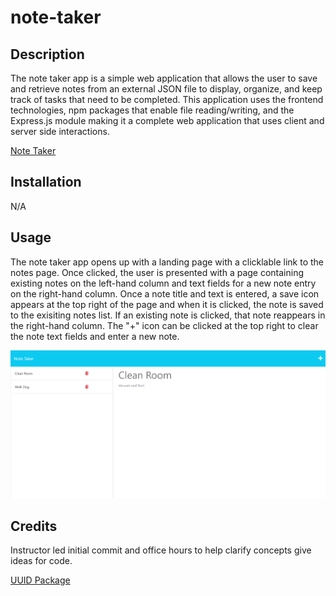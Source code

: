 # note-taker

## Description

The note taker app is a simple web application that allows the user to save and retrieve notes from an external JSON file to display, organize, and keep track of tasks that need to be completed. This application uses the frontend technologies, npm packages that enable file reading/writing, and the Express.js module making it a complete web application that uses client and server side interactions.

[Note Taker](https://pacific-river-80544-d245515ec8bd.herokuapp.com/)

## Installation

N/A

## Usage

The note taker app opens up with a landing page with a clicklable link to the notes page. Once clicked, the user is presented with a page containing existing notes on the left-hand column and text fields for a new note entry on the right-hand column. Once a note title and text is entered, a save icon appears at the top right of the page and when it is clicked, the note is saved to the exisiting notes list. If an existing note is clicked, that note reappears in the right-hand column. The "+" icon can be clicked at the top right to clear the note text fields and enter a new note.

![Note-Taker](./public/assets/Note-Taker.png)

## Credits
Instructor led initial commit and office hours to help clarify concepts give ideas for code.

[UUID Package](https://www.npmjs.com/package/uuid)